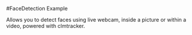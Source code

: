 
#FaceDetection Example

Allows you to detect faces using live webcam, inside a picture or within a video, powered with clmtracker.